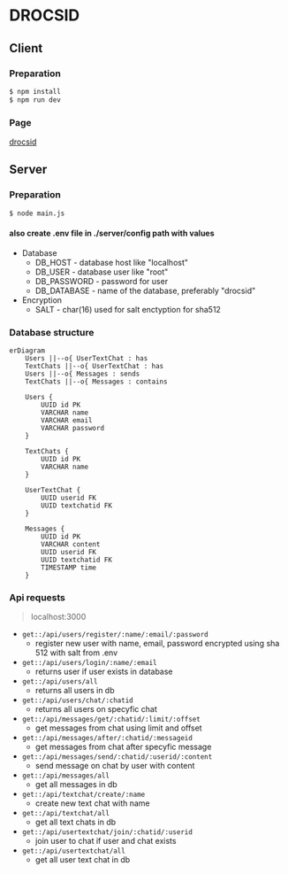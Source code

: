 # DROCSID

## Client

### Preparation
```bash
$ npm install
$ npm run dev
```

### Page
[drocsid](https://localhost:5173)

## Server

### Preparation

```bash
$ node main.js
```

#### also create .env file in ./server/config path with values
- Database
  - DB_HOST - database host like "localhost"
  - DB_USER - database user like "root"
  - DB_PASSWORD - password for user
  - DB_DATABASE - name of the database, preferably "drocsid"
- Encryption
  - SALT - char(16) used for salt enctyption for sha512

### Database structure
```mermaid
erDiagram
    Users ||--o{ UserTextChat : has
    TextChats ||--o{ UserTextChat : has
    Users ||--o{ Messages : sends
    TextChats ||--o{ Messages : contains

    Users {
        UUID id PK
        VARCHAR name
        VARCHAR email
        VARCHAR password
    }

    TextChats {
        UUID id PK
        VARCHAR name
    }

    UserTextChat {
        UUID userid FK
        UUID textchatid FK
    }

    Messages {
        UUID id PK
        VARCHAR content
        UUID userid FK
        UUID textchatid FK
        TIMESTAMP time
    }
```

### Api requests
> localhost:3000
- ``get::/api/users/register/:name/:email/:password``
  - register new user with name, email, password encrypted using sha 512 with salt from .env 
- ``get::/api/users/login/:name/:email``
  - returns user if user exists in database
- ``get::/api/users/all``
  - returns all users in db
- ``get::/api/users/chat/:chatid``
  - returns all users on specyfic chat
- ``get::/api/messages/get/:chatid/:limit/:offset``
  - get messages from chat using limit and offset
- ``get::/api/messages/after/:chatid/:messageid``
  - get messages from chat after specyfic message
- ``get::/api/messages/send/:chatid/:userid/:content``
  - send message on chat by user with content
- ``get::/api/messages/all``
  - get all messages in db 
- ``get::/api/textchat/create/:name``
  - create new text chat with name
- ``get::/api/textchat/all``
  - get all text chats in db
- ``get::/api/usertextchat/join/:chatid/:userid``
  - join user to chat if user and chat exists
- ``get::/api/usertextchat/all``
  - get all user text chat in db
